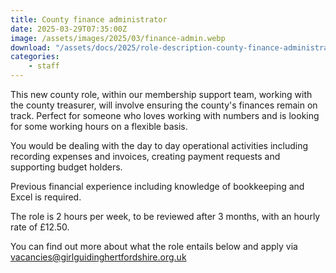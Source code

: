 ```yaml
---
title: County finance administrator
date: 2025-03-29T07:35:00Z
image: /assets/images/2025/03/finance-admin.webp
download: "/assets/docs/2025/role-description-county-finance-administrator.pdf"
categories: 
    - staff
---
```

This new county role, within our membership support team, working with the county treasurer, will involve ensuring the county's finances remain on track.  Perfect for someone who loves working with numbers and is looking for some working hours on a flexible basis.

You would be dealing with the day to day operational activities including recording expenses and invoices, creating payment requests and supporting budget holders.

Previous financial experience including knowledge of bookkeeping and Excel is required.

The role is 2 hours per week, to be reviewed after 3 months, with an hourly rate of £12.50.

You can find out more about what the role entails below and apply via <vacancies@girlguidinghertfordshire.org.uk>
